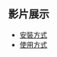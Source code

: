 ## 影片展示
- [安裝方式](https://github.com/tzuchyi/chrome-extension/blob/main/video/擴充按鍵.mov)
- [使用方式](https://github.com/tzuchyi/chrome-extension/blob/main/video/chrome%20extension.mov)
